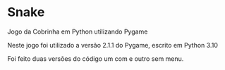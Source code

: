# Snake
 Jogo da Cobrinha em Python utilizando Pygame

 Neste jogo foi utilizado a versão 2.1.1 do Pygame, escrito em Python 3.10

 Foi feito duas versões do código um com e outro sem menu.
